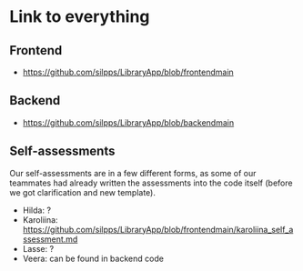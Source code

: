 # Link to everything

## Frontend
- https://github.com/silpps/LibraryApp/blob/frontendmain

## Backend
- https://github.com/silpps/LibraryApp/blob/backendmain


## Self-assessments 

Our self-assessments are in a few different forms, as some of our teammates had already written the assessments into the code itself (before we got clarification and new template).
- Hilda: ?
- Karoliina: https://github.com/silpps/LibraryApp/blob/frontendmain/karoliina_self_assessment.md
- Lasse: ?
- Veera:  can be found in backend code

